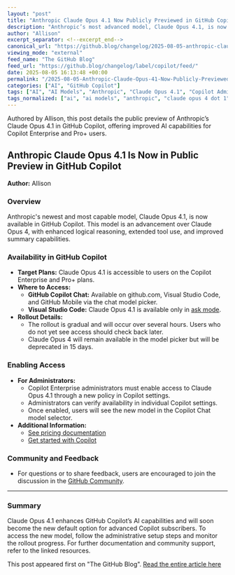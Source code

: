 ```yaml
---
layout: "post"
title: "Anthropic Claude Opus 4.1 Now Publicly Previewed in GitHub Copilot"
description: "Anthropic’s most advanced model, Claude Opus 4.1, is now available in public preview for GitHub Copilot’s Enterprise and Pro+ plans. The model features improved reasoning and tool use, becoming accessible through Copilot Chat across multiple platforms, with setup instructions for administrators."
author: "Allison"
excerpt_separator: <!--excerpt_end-->
canonical_url: "https://github.blog/changelog/2025-08-05-anthropic-claude-opus-4-1-is-now-in-public-preview-in-github-copilot"
viewing_mode: "external"
feed_name: "The GitHub Blog"
feed_url: "https://github.blog/changelog/label/copilot/feed/"
date: 2025-08-05 16:13:48 +00:00
permalink: "/2025-08-05-Anthropic-Claude-Opus-41-Now-Publicly-Previewed-in-GitHub-Copilot.html"
categories: ["AI", "GitHub Copilot"]
tags: ["AI", "AI Models", "Anthropic", "Claude Opus 4.1", "Copilot Administration", "Copilot Chat", "Copilot Enterprise", "Copilot Pro+", "GitHub Copilot", "Model Picker", "Model Rollout", "News", "Visual Studio Code"]
tags_normalized: ["ai", "ai models", "anthropic", "claude opus 4 dot 1", "copilot administration", "copilot chat", "copilot enterprise", "copilot pro", "github copilot", "model picker", "model rollout", "news", "visual studio code"]
---
```


Authored by Allison, this post details the public preview of Anthropic’s Claude Opus 4.1 in GitHub Copilot, offering improved AI capabilities for Copilot Enterprise and Pro+ users.<!--excerpt_end-->

## Anthropic Claude Opus 4.1 Is Now in Public Preview in GitHub Copilot

**Author:** Allison

### Overview

Anthropic's newest and most capable model, Claude Opus 4.1, is now available in GitHub Copilot. This model is an advancement over Claude Opus 4, with enhanced logical reasoning, extended tool use, and improved summary capabilities.

### Availability in GitHub Copilot

- **Target Plans:** Claude Opus 4.1 is accessible to users on the Copilot Enterprise and Pro+ plans.
- **Where to Access:**
  - **GitHub Copilot Chat:** Available on github.com, Visual Studio Code, and GitHub Mobile via the chat model picker.
  - **Visual Studio Code:** Claude Opus 4.1 is available only in [ask mode](https://code.visualstudio.com/docs/copilot/chat/chat-ask-mode).
- **Rollout Details:**
  - The rollout is gradual and will occur over several hours. Users who do not yet see access should check back later.
  - Claude Opus 4 will remain available in the model picker but will be deprecated in 15 days.

### Enabling Access

- **For Administrators:**
  - Copilot Enterprise administrators must enable access to Claude Opus 4.1 through a new policy in Copilot settings.
  - Administrators can verify availability in individual Copilot settings.
  - Once enabled, users will see the new model in the Copilot Chat model selector.
- **Additional Information:**
  - [See pricing documentation](https://docs.github.com/copilot/managing-copilot/monitoring-usage-and-entitlements/about-premium-requests#model-multipliers)
  - [Get started with Copilot](https://docs.github.com/copilot/quickstart)

### Community and Feedback

- For questions or to share feedback, users are encouraged to join the discussion in the [GitHub Community](https://github.com/orgs/community/discussions/168820).

---

### Summary

Claude Opus 4.1 enhances GitHub Copilot’s AI capabilities and will soon become the new default option for advanced Copilot subscribers. To access the new model, follow the administrative setup steps and monitor the rollout progress. For further documentation and community support, refer to the linked resources.

This post appeared first on "The GitHub Blog". [Read the entire article here](https://github.blog/changelog/2025-08-05-anthropic-claude-opus-4-1-is-now-in-public-preview-in-github-copilot)
